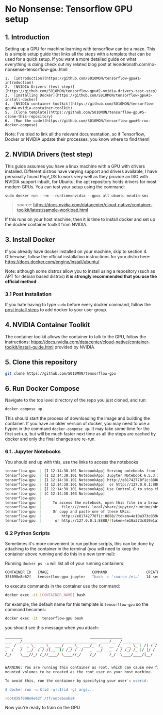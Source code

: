 # No Nonsense: Tensorflow GPU setup

## 1. Introduction
Setting up a GPU for machine learning with tensorflow can be a maze.  This is a simple setup guide that links all the
steps with a template that can be used for a quick setup.  If you want a more detailed guide on what everything is doing
check out my related blog post at leondebnath.com/no-nonsense-tensorflow-gpu.html

    1.  [Introduction](https://github.com/S010MON/tensorflow-gpu#1-introduction)
    2.  [NVIDIA Drivers (test step)](https://github.com/S010MON/tensorflow-gpu#2-nvidia-drivers-test-step)
    3.  [Installing Docker](https://github.com/S010MON/tensorflow-gpu#3-install-docker)
    4.  [NVIDIA container toolkit](https://github.com/S010MON/tensorflow-gpu#4-nvidia-container-toolkit)
    5.  [Clone template](https://github.com/S010MON/tensorflow-gpu#5-clone-this-repository)
    6.  [Run the code](https://github.com/S010MON/tensorflow-gpu#6-run-docker-compose)

Note: I've tried to link all the relevant documentation, so if Tensorflow, Docker or NVIDIA update their processes, you 
know where to find them!

## 2. NVIDIA Drivers (test step)
This guide assumes you have a linux machine with a GPU with drivers installed.  Different distros have varying support 
and drivers available, I have personally found Pop!_OS to work very well as they provide an ISO with NVIDIA support 
inbuilt, for Ubuntu, the apt repository holds drivers for most modern GPUs. You can test your setup using the command:
```
sudo docker run --rm --runtime=nvidia --gpus all ubuntu nvidia-smi
```
>source: https://docs.nvidia.com/datacenter/cloud-native/container-toolkit/latest/sample-workload.html

If this runs on your host machine, then it is time to install docker and set up the docker container toolkit from NVIDIA.

## 3. Install Docker
If you already have docker installed on your machine, skip to section 4. Otherwise, follow the official installation 
instructions for your distro here: https://docs.docker.com/engine/install/ubuntu/ 

Note: although some distros allow you to install using 
a repository (such as APT for debian based distros) **it is strongly recommended that you use the official method**

### 3.1 Post installation
If you hate having to type `sudo` before every docker command, follow the 
[post install steps](https://docs.docker.com/engine/install/linux-postinstall/) to add docker to your user group.


## 4. NVIDIA Container Toolkit
The container toolkit allows the container to talk to the GPU, follow the instructions: 
https://docs.nvidia.com/datacenter/cloud-native/container-toolkit/install-guide.html provided by NVIDIA.

## 5. Clone this repository
```bash
git clone https://github.com/S010MON/tensorflow-gpu
```

## 6. Run Docker Compose
Navigate to the top level directory of the repo you just cloned, and run:
```bash
docker compose up
```
This should start the process of downloading the image and building the container.  If you have an older version of 
docker, you may need to use a hypen in the command `docker-compose up`.  It may take some time for the first set-up, but 
will be much faster next time as all the steps are cached by docker and only the final changes are re-run.  


### 6.1. Jupyter Notebooks
You should end up with this, use the links to access the notebooks
```bash
tensorflow-gpu  | [I 12:14:38.101 NotebookApp] Serving notebooks from local directory: /tf
tensorflow-gpu  | [I 12:14:38.101 NotebookApp] Jupyter Notebook 6.5.3 is running at:
tensorflow-gpu  | [I 12:14:38.101 NotebookApp] http://e81742778f1c:8888/?token=4e10a373c039e1a178f9c688ad4c504fad3d9bcfc48cd831
tensorflow-gpu  | [I 12:14:38.101 NotebookApp]  or http://127.0.0.1:8888/?token=4e10a373c039e1a178f9c688ad4c504fad3d9bcfc48cd831
tensorflow-gpu  | [I 12:14:38.101 NotebookApp] Use Control-C to stop this server and shut down all kernels (twice to skip confirmation).
tensorflow-gpu  | [C 12:14:38.103 NotebookApp] 
tensorflow-gpu  |     
tensorflow-gpu  |     To access the notebook, open this file in a browser:
tensorflow-gpu  |         file:///root/.local/share/jupyter/runtime/nbserver-1-open.html
tensorflow-gpu  |     Or copy and paste one of these URLs:
tensorflow-gpu  |         http://e81742778f1c:8888/?token=4e10a373c039e1a178f9c688ad4c504fad3d9bcfc48cd831
tensorflow-gpu  |      or http://127.0.0.1:8888/?token=4e10a373c039e1a178f9c688ad4c504fad3d9bcfc48cd831
```

### 6.2 Python Scripts
Sometimes it's more convenient to run python scripts, this can be done by attaching to the container in the terminal 
(you will need to keep the container above running and do this in a new terminal):

Running `docker ps -a` will list all of your running containers:
```bash
CONTAINER ID   IMAGE                    COMMAND                  CREATED          STATUS                      PORTS                                       NAMES
35f098e8e62f   tensorflow-gpu-jupyter   "bash -c 'source /et…"   14 seconds ago   Up 13 seconds               0.0.0.0:8888->8888/tcp, :::8888->8888/tcp   tensorflow-gpu
```

to execute commands in the container use the command:
```bash
docker exec -it [CONTAINER_NAME] bash
```
for example, the default name for this template is `tensorflow-gpu` so the command becomes:
```bash
docker exec -it  tensorflow-gpu bash
```
you should see this message when you attach:
```bash
________                               _______________
___  __/__________________________________  ____/__  /________      __
__  /  _  _ \_  __ \_  ___/  __ \_  ___/_  /_   __  /_  __ \_ | /| / /
_  /   /  __/  / / /(__  )/ /_/ /  /   _  __/   _  / / /_/ /_ |/ |/ /
/_/    \___//_/ /_//____/ \____//_/    /_/      /_/  \____/____/|__/


WARNING: You are running this container as root, which can cause new files in
mounted volumes to be created as the root user on your host machine.

To avoid this, run the container by specifying your user's userid:

$ docker run -u $(id -u):$(id -g) args...

root@35f098e8e62f:/tf/notebooks# 
```

Now you're ready to train on the GPU
